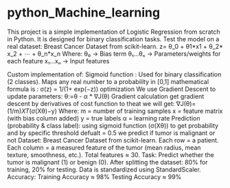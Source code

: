 # python_Machine_learning
This project is a simple implementation of Logistic Regression from scratch in Python.
It is designed for binary classification tasks.
Test the model on a real dataset: Breast Cancer Dataset from scikit-learn.
z= θ_0 + θ1*​x1​ + θ_2*​x_2 ​+ ⋯ + θ_n*​x_n​
Where:
θ₀ → Bias term
θ₁…θₙ → Parameters/weights for each feature
x₁…xₙ → Input features

Custom implementation of:
  Sigmoid function : 
    Used for binary classification (2 classes).
    Maps any real number to a probability in [0,1]
    mathematical formula is : σ(z) = 1/(1+ exp(−z))
optimization
We use Gradient Descent to update parameters:
  θ:=θ - α * ∇J(θ)
  Gradient calculation 
   get gradient descent by derivatives of cost function to theat we will get:
    ∇J(θ)=(1/m)*XT*(σ(Xθ)−y) 
    Where:
      m = number of training samples
      x = feature matrix (with bias column added)
      y = true labels
      α = learning rate
Prediction (probability & class label):
  using sigmoid function (σ(Xθ)) to get probability and by specific threshold defualt = 0.5  we predict if  tumor is malignant or not
Dataset:
  Breast Cancer Dataset from scikit-learn.
  Each row = a patient.
  Each column = a measured feature of the tumor (mean radius, mean texture, smoothness, etc.).
  Total features ≈ 30.
  Task: Predict whether the tumor is malignant (1) or benign (0).
After splitting the dataset:
  80% for training, 20% for testing.
  Data is standardized using StandardScaler.
Accuracy:
  Training Accuracy ≈ 98%
  Testing Accuracy ≈ 99%
